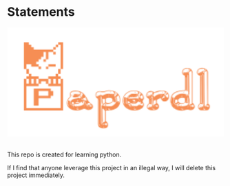 # Statements

<div align="center">
    <img src="https://github.com/CharlesPikachu/paperdl/raw/main/docs/logo.png" width="600"/>
</div>
<br />

This repo is created for learning python.

If I find that anyone leverage this project in an illegal way, I will delete this project immediately.